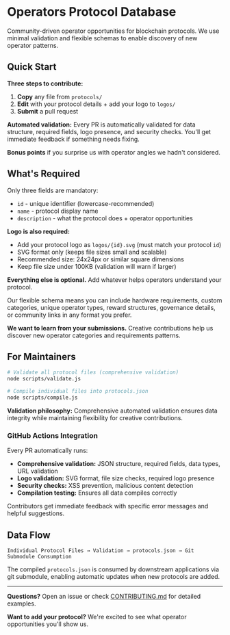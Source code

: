 # Operators Protocol Database

Community-driven operator opportunities for blockchain protocols. We use minimal validation and flexible schemas to enable discovery of new operator patterns.

## Quick Start

**Three steps to contribute:**

1. **Copy** any file from `protocols/`
2. **Edit** with your protocol details + add your logo to `logos/`
3. **Submit** a pull request

**Automated validation:** Every PR is automatically validated for data structure, required fields, logo presence, and security checks. You'll get immediate feedback if something needs fixing.

**Bonus points** if you surprise us with operator angles we hadn't considered.

## What's Required

Only three fields are mandatory:
- `id` - unique identifier (lowercase-recommended)
- `name` - protocol display name
- `description` - what the protocol does + operator opportunities

**Logo is also required:**
- Add your protocol logo as `logos/{id}.svg` (must match your protocol `id`)
- SVG format only (keeps file sizes small and scalable)
- Recommended size: 24x24px or similar square dimensions
- Keep file size under 100KB (validation will warn if larger)

**Everything else is optional.** Add whatever helps operators understand your protocol.

Our flexible schema means you can include hardware requirements, custom categories, unique operator types, reward structures, governance details, or community links in any format you prefer.

**We want to learn from your submissions.** Creative contributions help us discover new operator categories and requirements patterns.

## For Maintainers

```bash
# Validate all protocol files (comprehensive validation)
node scripts/validate.js

# Compile individual files into protocols.json
node scripts/compile.js
```

**Validation philosophy:** Comprehensive automated validation ensures data integrity while maintaining flexibility for creative contributions.

### GitHub Actions Integration

Every PR automatically runs:
- **Comprehensive validation:** JSON structure, required fields, data types, URL validation
- **Logo validation:** SVG format, file size checks, required logo presence
- **Security checks:** XSS prevention, malicious content detection
- **Compilation testing:** Ensures all data compiles correctly

Contributors get immediate feedback with specific error messages and helpful suggestions.

## Data Flow

```
Individual Protocol Files → Validation → protocols.json → Git Submodule Consumption
```

The compiled `protocols.json` is consumed by downstream applications via git submodule, enabling automatic updates when new protocols are added.

---

**Questions?** Open an issue or check [CONTRIBUTING.md](CONTRIBUTING.md) for detailed examples.

**Want to add your protocol?** We're excited to see what operator opportunities you'll show us.